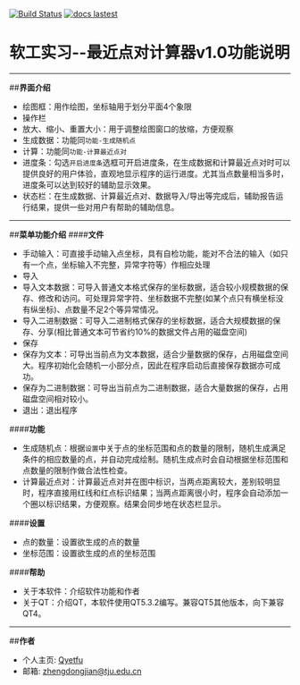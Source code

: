 [![Build Status](https://travis-ci.org/3013216027/gao.svg?branch=master)](https://travis-ci.org/3013216027/gao) [![docs lastest](https://readthedocs.org/projects/gao/badge/?version=latest)](http://gao.readthedocs.org/en/latest/?badge=latest)
# 软工实习--最近点对计算器v1.0功能说明 
---

##**界面介绍**
- 绘图框：用作绘图，坐标轴用于划分平面4个象限
- 操作栏
 - 放大、缩小、重置大小：用于调整绘图窗口的放缩，方便观察
 - 生成数据：功能同`功能-生成随机点`
 - 计算：功能同`功能-计算最近点对`
- 进度条：勾选`开启进度条`选框可开启进度条，在生成数据和计算最近点对时可以提供良好的用户体验，直观地显示程序的运行进度。尤其当点数量相当多时，进度条可以达到较好的辅助显示效果。
- 状态栏：在生成数据、计算最近点对、数据导入/导出等完成后，辅助报告运行结果，提供一些对用户有帮助的辅助信息。

---
##**菜单功能介绍**
####**文件**
- 手动输入：可直接手动输入点坐标，具有自检功能，能对不合法的输入（如只有一个点，坐标输入不完整，异常字符等）作相应处理
- 导入
 - 导入文本数据：可导入普通文本格式保存的坐标数据，适合较小规模数据的保存、修改和访问。可处理异常字符、坐标数据不完整(如某个点只有横坐标没有纵坐标)、点数量不足2个等异常情况。
 - 导入二进制数据：可导入二进制格式保存的坐标数据，适合大规模数据的保存、分享(相比普通文本可节省约10\%的数据文件占用的磁盘空间)
- 保存
 - 保存为文本：可导出当前点为文本数据，适合少量数据的保存，占用磁盘空间大。程序初始化会随机一小部分点，因此在程序启动后直接保存数据亦可成功。
 - 保存为二进制数据：可导出当前点为二进制数据，适合大量数据的保存，占用磁盘空间相对较小。
- 退出：退出程序

####**功能**
- 生成随机点：根据`设置`中关于点的坐标范围和点的数量的限制，随机生成满足条件的相应数量的点，并自动完成绘制。随机生成点时会自动根据坐标范围和点数量的限制作做合法性检查。
- 计算最近点对：计算最近点对并在图中标识，当两点距离较大，差别较明显时，程序直接用红线和红点标识结果；当两点距离很小时，程序会自动添加一个圈以标识结果，方便观察。结果会同步地在状态栏显示。

####**设置**
- 点的数量：设置欲生成的点的数量
- 坐标范围：设置欲生成的点的坐标范围

####**帮助**
- 关于本软件：介绍软件功能和作者
- 关于QT：介绍QT，本软件使用QT5.3.2编写。兼容QT5其他版本，向下兼容QT4。

---
##**作者**
- 个人主页: [Qyetfu](http://zhengdongjian.xyz)
- 邮箱: [zhengdongjian@tju.edu.cn](mailto:zhengdongjian@tju.edu.cn)
